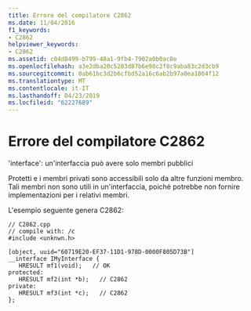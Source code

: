 ```yaml
---
title: Errore del compilatore C2862
ms.date: 11/04/2016
f1_keywords:
- C2862
helpviewer_keywords:
- C2862
ms.assetid: c04d8499-b799-48a1-9fb4-7902a0b0ac8e
ms.openlocfilehash: a3e2dba20c5283d87b6e98c2f8c9aba83c2d3cb9
ms.sourcegitcommit: 0ab61bc3d2b6cfbd52a16c6ab2b97a8ea1864f12
ms.translationtype: MT
ms.contentlocale: it-IT
ms.lasthandoff: 04/23/2019
ms.locfileid: "62227689"
---
```

# <a name="compiler-error-c2862"></a>Errore del compilatore C2862

'interface': un'interfaccia può avere solo membri pubblici

Protetti e i membri privati sono accessibili solo da altre funzioni membro. Tali membri non sono utili in un'interfaccia, poiché potrebbe non fornire implementazioni per i relativi membri.

L'esempio seguente genera C2862:

```
// C2862.cpp
// compile with: /c
#include <unknwn.h>

[object, uuid="60719E20-EF37-11D1-978D-0000F805D73B"]
__interface IMyInterface {
   HRESULT mf1(void);   // OK
protected:
   HRESULT mf2(int *b);   // C2862
private:
   HRESULT mf3(int *c);   // C2862
};
```